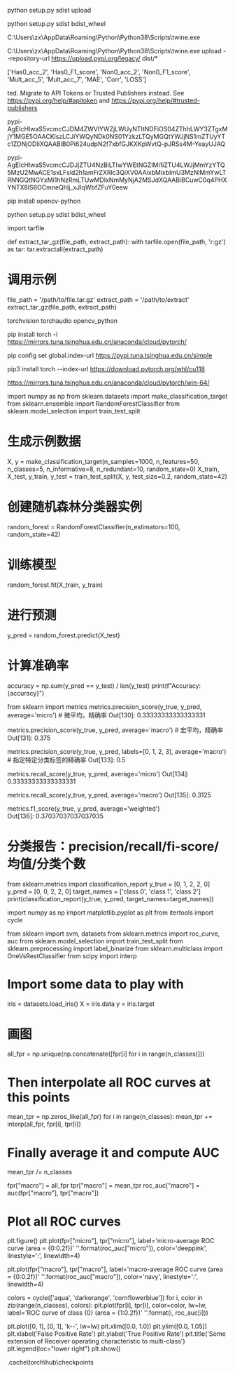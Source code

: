 python setup.py sdist upload

python setup.py sdist bdist_wheel

C:\Users\zx\AppData\Roaming\Python\Python38\Scripts\twine.exe 

C:\Users\zx\AppData\Roaming\Python\Python38\Scripts\twine.exe upload --repository-url https://upload.pypi.org/legacy/ dist/*

['Has0_acc_2', 'Has0_F1_score', 'Non0_acc_2', 'Non0_F1_score', 'Mult_acc_5', 'Mult_acc_7', 'MAE', 'Corr', 'LOSS']

ted. Migrate to API Tokens or Trusted Publishers instead. See https://pypi.org/help/#apitoken and https://pypi.org/help/#trusted-publishers


pypi-AgEIcHlwaS5vcmcCJDM4ZWVlYWZjLWUyNTItNDFiOS04ZThhLWY3ZTgxMjY1MGE5OAACKlszLCJiYWQyNDk0NS01YzkzLTQyMGQtYWJjNS1mZTUyYTc1ZDNjODIiXQAABiB0Pi624udpN2f7xbfGJKXKpWvtQ-pJRSs4M-YeayUJAQ


pypi-AgEIcHlwaS5vcmcCJDJjZTU4NzBiLTIwYWEtNGZlMi1iZTU4LWJjMmYzYTQ5MzU2MwACE1sxLFsid2h1amFrZXRlc3QiXV0AAixbMixbImU3MzNlMmYwLTRhNGQtNGYxMi1hNzRmLTUwMDIxNmMyNjA2MSJdXQAABiBCuwC0q4PHXYNTX8lS6OCmneQhIj_xJIqWbfZFuY0eew


pip install opencv-python

python setup.py sdist bdist_wheel

import tarfile
 
def extract_tar_gz(file_path, extract_path):
    with tarfile.open(file_path, 'r:gz') as tar:
        tar.extractall(extract_path)
 
# 调用示例
file_path = '/path/to/file.tar.gz'
extract_path = '/path/to/extract'
extract_tar_gz(file_path, extract_path)

torchvision torchaudio
opencv_python


pip install torch -i https://mirrors.tuna.tsinghua.edu.cn/anaconda/cloud/pytorch/

pip config set global.index-url https://pypi.tuna.tsinghua.edu.cn/simple

pip3 install torch  --index-url https://download.pytorch.org/whl/cu118


https://mirrors.tuna.tsinghua.edu.cn/anaconda/cloud/pytorch/win-64/


import numpy as np
from sklearn.datasets import make_classification_target
from sklearn.ensemble import RandomForestClassifier
from sklearn.model_selection import train_test_split
 
# 生成示例数据
X, y = make_classification_target(n_samples=1000, n_features=50, n_classes=5, n_informative=8, n_redundant=10, random_state=0)
X_train, X_test, y_train, y_test = train_test_split(X, y, test_size=0.2, random_state=42)
 
# 创建随机森林分类器实例
random_forest = RandomForestClassifier(n_estimators=100, random_state=42)
 
# 训练模型
random_forest.fit(X_train, y_train)
 
# 进行预测
y_pred = random_forest.predict(X_test)
 
# 计算准确率
accuracy = np.sum(y_pred == y_test) / len(y_test)
print(f"Accuracy: {accuracy}")


from sklearn import metrics
metrics.precision_score(y_true, y_pred, average='micro')  # 微平均，精确率
Out[130]: 0.33333333333333331

metrics.precision_score(y_true, y_pred, average='macro')  # 宏平均，精确率
Out[131]: 0.375

metrics.precision_score(y_true, y_pred, labels=[0, 1, 2, 3], average='macro')  # 指定特定分类标签的精确率
Out[133]: 0.5


metrics.recall_score(y_true, y_pred, average='micro')
Out[134]: 0.33333333333333331

metrics.recall_score(y_true, y_pred, average='macro')
Out[135]: 0.3125



metrics.f1_score(y_true, y_pred, average='weighted')  
Out[136]: 0.37037037037037035


# 分类报告：precision/recall/fi-score/均值/分类个数
 from sklearn.metrics import classification_report
 y_true = [0, 1, 2, 2, 0]
 y_pred = [0, 0, 2, 2, 0]
 target_names = ['class 0', 'class 1', 'class 2']
 print(classification_report(y_true, y_pred, target_names=target_names))
 
 
 import numpy as np
import matplotlib.pyplot as plt
from itertools import cycle

from sklearn import svm, datasets
from sklearn.metrics import roc_curve, auc
from sklearn.model_selection import train_test_split
from sklearn.preprocessing import label_binarize
from sklearn.multiclass import OneVsRestClassifier
from scipy import interp

# Import some data to play with
iris = datasets.load_iris()
X = iris.data
y = iris.target

# 画图
all_fpr = np.unique(np.concatenate([fpr[i] for i in range(n_classes)]))

# Then interpolate all ROC curves at this points
mean_tpr = np.zeros_like(all_fpr)
for i in range(n_classes):
    mean_tpr += interp(all_fpr, fpr[i], tpr[i])

# Finally average it and compute AUC
mean_tpr /= n_classes

fpr["macro"] = all_fpr
tpr["macro"] = mean_tpr
roc_auc["macro"] = auc(fpr["macro"], tpr["macro"])

# Plot all ROC curves
plt.figure()
plt.plot(fpr["micro"], tpr["micro"],
         label='micro-average ROC curve (area = {0:0.2f})'
               ''.format(roc_auc["micro"]),
         color='deeppink', linestyle=':', linewidth=4)

plt.plot(fpr["macro"], tpr["macro"],
         label='macro-average ROC curve (area = {0:0.2f})'
               ''.format(roc_auc["macro"]),
         color='navy', linestyle=':', linewidth=4)

colors = cycle(['aqua', 'darkorange', 'cornflowerblue'])
for i, color in zip(range(n_classes), colors):
    plt.plot(fpr[i], tpr[i], color=color, lw=lw,
             label='ROC curve of class {0} (area = {1:0.2f})'
             ''.format(i, roc_auc[i]))

plt.plot([0, 1], [0, 1], 'k--', lw=lw)
plt.xlim([0.0, 1.0])
plt.ylim([0.0, 1.05])
plt.xlabel('False Positive Rate')
plt.ylabel('True Positive Rate')
plt.title('Some extension of Receiver operating characteristic to multi-class')
plt.legend(loc="lower right")
plt.show()


.cache\torch\hub\checkpoints


